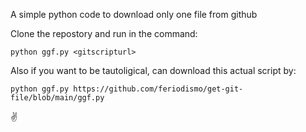 A simple python code to download only one file from github

Clone the repostory and run in the command: 

`python ggf.py <gitscripturl>`
 
Also if you want to be tautoligical, can download this actual script by:

`python ggf.py https://github.com/feriodismo/get-git-file/blob/main/ggf.py`

✌
